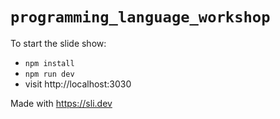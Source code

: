 # `programming_language_workshop`

To start the slide show:

- `npm install`
- `npm run dev`
- visit http://localhost:3030

Made with https://sli.dev
